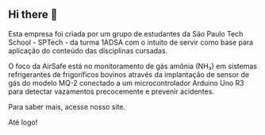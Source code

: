 ## Hi there 👋

Esta empresa foi criada por um grupo de estudantes da São Paulo Tech School - SPTech - da turma 1ADSA com o intuito de servir como base para aplicação do conteúdo das disciplinas cursadas.

O foco da AirSafe está no monitoramento de gás amônia (NH₃) em sistemas refrigerantes de frigoríficos bovinos através da implantação de sensor de gás do modelo MQ-2 conectado a um microcontrolador Arduino Uno R3 para detectar vazamentos precocemente e prevenir acidentes.

Para saber mais, acesse nosso site. 

Até logo!

<!--

**Here are some ideas to get you started:**

🙋‍♀️ A short introduction - what is your organization all about?
🌈 Contribution guidelines - how can the community get involved?
👩‍💻 Useful resources - where can the community find your docs? Is there anything else the community should know?
🍿 Fun facts - what does your team eat for breakfast?
🧙 Remember, you can do mighty things with the power of [Markdown](https://docs.github.com/github/writing-on-github/getting-started-with-writing-and-formatting-on-github/basic-writing-and-formatting-syntax)
-->
